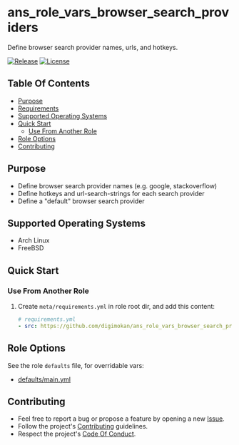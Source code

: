 # ans_role_vars_browser_search_providers

Define browser search provider names, urls, and hotkeys.

[![Release](https://img.shields.io/github/release/digimokan/ans_role_vars_browser_search_providers.svg?label=release)](https://github.com/digimokan/ans_role_vars_browser_search_providers/releases/latest "Latest Release Notes")
[![License](https://img.shields.io/badge/license-MIT-blue.svg?label=license)](LICENSE.md "Project License")

## Table Of Contents

* [Purpose](#purpose)
* [Requirements](#requirements)
* [Supported Operating Systems](#supported-operating-systems)
* [Quick Start](#quick-start)
    * [Use From Another Role](#use-from-another-role)
* [Role Options](#role-options)
* [Contributing](#contributing)

## Purpose

* Define browser search provider names (e.g. google, stackoverflow)
* Define hotkeys and url-search-strings for each search provider
* Define a "default" browser search provider

## Supported Operating Systems

* Arch Linux
* FreeBSD

## Quick Start

### Use From Another Role

1. Create `meta/requirements.yml` in role root dir, and add this content:

   ```yaml
   # requirements.yml
   - src: https://github.com/digimokan/ans_role_vars_browser_search_providers
   ```

## Role Options

See the role `defaults` file, for overridable vars:

  * [defaults/main.yml](../defaults/main.yml)

## Contributing

* Feel free to report a bug or propose a feature by opening a new
  [Issue](https://github.com/digimokan/ans_role_vars_browser_search_providers/issues).
* Follow the project's [Contributing](CONTRIBUTING.md) guidelines.
* Respect the project's [Code Of Conduct](CODE_OF_CONDUCT.md).

